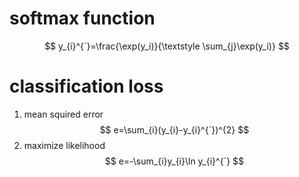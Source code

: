 # softmax function
$$
y_{i}^{`}=\frac{\exp(y_i)}{\textstyle \sum_{j}\exp(y_i)}
$$
# classification loss
1. mean squired error
$$
e=\sum_{i}(y_{i}-y_{i}^{`})^{2}
$$
2. maximize likelihood
$$
e=-\sum_{i}y_{i}\ln y_{i}^{`}
$$
